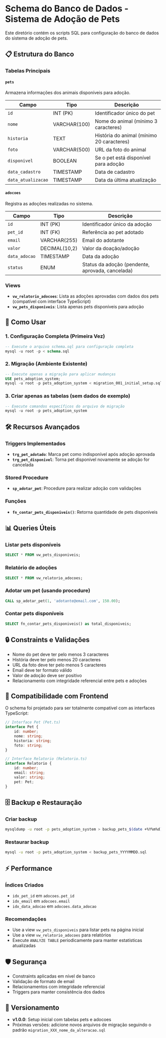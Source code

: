 # Schema do Banco de Dados - Sistema de Adoção de Pets

Este diretório contém os scripts SQL para configuração do banco de dados do sistema de adoção de pets.

## 📋 Estrutura do Banco

### Tabelas Principais

#### `pets`
Armazena informações dos animais disponíveis para adoção.

| Campo | Tipo | Descrição |
|-------|------|-----------|
| `id` | INT (PK) | Identificador único do pet |
| `nome` | VARCHAR(100) | Nome do animal (mínimo 3 caracteres) |
| `historia` | TEXT | História do animal (mínimo 20 caracteres) |
| `foto` | VARCHAR(500) | URL da foto do animal |
| `disponivel` | BOOLEAN | Se o pet está disponível para adoção |
| `data_cadastro` | TIMESTAMP | Data de cadastro |
| `data_atualizacao` | TIMESTAMP | Data da última atualização |

#### `adocoes`
Registra as adoções realizadas no sistema.

| Campo | Tipo | Descrição |
|-------|------|-----------|
| `id` | INT (PK) | Identificador único da adoção |
| `pet_id` | INT (FK) | Referência ao pet adotado |
| `email` | VARCHAR(255) | Email do adotante |
| `valor` | DECIMAL(10,2) | Valor da doação/adoção |
| `data_adocao` | TIMESTAMP | Data da adoção |
| `status` | ENUM | Status da adoção (pendente, aprovada, cancelada) |

### Views

- **`vw_relatorio_adocoes`**: Lista as adoções aprovadas com dados dos pets (compatível com interface TypeScript)
- **`vw_pets_disponiveis`**: Lista apenas pets disponíveis para adoção

## 🚀 Como Usar

### 1. Configuração Completa (Primeira Vez)
```sql
-- Execute o arquivo schema.sql para configuração completa
mysql -u root -p < schema.sql
```

### 2. Migração (Ambiente Existente)
```sql
-- Execute apenas a migração para aplicar mudanças
USE pets_adoption_system;
mysql -u root -p pets_adoption_system < migration_001_initial_setup.sql
```

### 3. Criar apenas as tabelas (sem dados de exemplo)
```sql
-- Execute comandos específicos do arquivo de migração
mysql -u root -p pets_adoption_system
```

## 🛠️ Recursos Avançados

### Triggers Implementados
- **`trg_pet_adotado`**: Marca pet como indisponível após adoção aprovada
- **`trg_pet_disponivel`**: Torna pet disponível novamente se adoção for cancelada

### Stored Procedure
- **`sp_adotar_pet`**: Procedure para realizar adoção com validações

### Funções
- **`fn_contar_pets_disponiveis()`**: Retorna quantidade de pets disponíveis

## 📊 Queries Úteis

### Listar pets disponíveis
```sql
SELECT * FROM vw_pets_disponiveis;
```

### Relatório de adoções
```sql
SELECT * FROM vw_relatorio_adocoes;
```

### Adotar um pet (usando procedure)
```sql
CALL sp_adotar_pet(1, 'adotante@email.com', 150.00);
```

### Contar pets disponíveis
```sql
SELECT fn_contar_pets_disponiveis() as total_disponiveis;
```

## 🔒 Constraints e Validações

- Nome do pet deve ter pelo menos 3 caracteres
- História deve ter pelo menos 20 caracteres  
- URL da foto deve ter pelo menos 5 caracteres
- Email deve ter formato válido
- Valor de adoção deve ser positivo
- Relacionamento com integridade referencial entre pets e adoções

## 🎯 Compatibilidade com Frontend

O schema foi projetado para ser totalmente compatível com as interfaces TypeScript:

```typescript
// Interface Pet (Pet.ts)
interface Pet {
    id: number;
    nome: string;
    historia: string;
    foto: string;
}

// Interface Relatorio (Relatorio.ts)  
interface Relatorio {
    id: number;
    email: string;
    valor: string;
    pet: Pet;
}
```

## 🗄️ Backup e Restauração

### Criar backup
```bash
mysqldump -u root -p pets_adoption_system > backup_pets_$(date +%Y%m%d).sql
```

### Restaurar backup
```bash
mysql -u root -p pets_adoption_system < backup_pets_YYYYMMDD.sql
```

## ⚡ Performance

### Índices Criados
- `idx_pet_id` em `adocoes.pet_id`
- `idx_email` em `adocoes.email` 
- `idx_data_adocao` em `adocoes.data_adocao`

### Recomendações
- Use a view `vw_pets_disponiveis` para listar pets na página inicial
- Use a view `vw_relatorio_adocoes` para relatórios
- Execute `ANALYZE TABLE` periodicamente para manter estatísticas atualizadas

## 🛡️ Segurança

- Constraints aplicadas em nível de banco
- Validação de formato de email
- Relacionamentos com integridade referencial
- Triggers para manter consistência dos dados

## 📝 Versionamento

- **v1.0.0**: Setup inicial com tabelas pets e adocoes
- Próximas versões: adicione novos arquivos de migração seguindo o padrão `migration_XXX_nome_da_alteracao.sql`